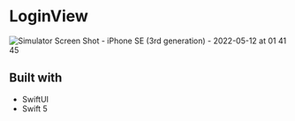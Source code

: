 # LoginView

![Simulator Screen Shot - iPhone SE (3rd generation) - 2022-05-12 at 01 41 45](https://user-images.githubusercontent.com/68432060/167993497-c3de8adf-50f5-479d-b920-e6d1245d001e.png)

## Built with
* SwiftUI
* Swift 5
